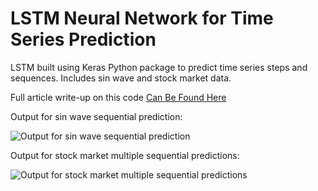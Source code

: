 # LSTM Neural Network for Time Series Prediction

LSTM built using Keras Python package to predict time series steps and sequences. Includes sin wave and stock market data.

Full article write-up on this code [Can Be Found Here](http://www.jakob-aungiers.com/articles/a/LSTM-Neural-Network-for-Time-Series-Prediction)

Output for sin wave sequential prediction:

![Output for sin wave sequential prediction](http://jakob-aungiers.com/jakob-aungiers/public/img/article/lstm-neural-network-timeseries/sinseqprediction.png)

Output for stock market multiple sequential predictions:

![Output for stock market multiple sequential predictions](http://jakob-aungiers.com/jakob-aungiers/public/img/article/lstm-neural-network-timeseries/stockmultseqprediction.png)